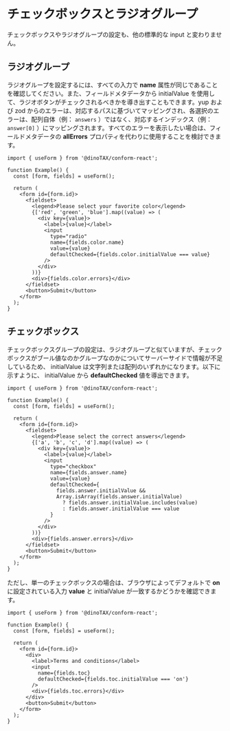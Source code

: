 # チェックボックスとラジオグループ

チェックボックスやラジオグループの設定も、他の標準的な input と変わりません。

## ラジオグループ

ラジオグループを設定するには、すべての入力で **name** 属性が同じであることを確認してください。また、フィールドメタデータから initialValue を使用して、ラジオボタンがチェックされるべきかを導き出すこともできます。yup および zod からのエラーは、対応するパスに基づいてマッピングされ、各選択のエラーは、配列自体（例： `answers` ）ではなく、対応するインデックス（例： `answer[0]` ）にマッピングされます。すべてのエラーを表示したい場合は、フィールドメタデータの **allErrors** プロパティを代わりに使用することを検討できます。

```tsx
import { useForm } from '@dinoTAX/conform-react';

function Example() {
  const [form, fields] = useForm();

  return (
    <form id={form.id}>
      <fieldset>
        <legend>Please select your favorite color</legend>
        {['red', 'green', 'blue'].map((value) => (
          <div key={value}>
            <label>{value}</label>
            <input
              type="radio"
              name={fields.color.name}
              value={value}
              defaultChecked={fields.color.initialValue === value}
            />
          </div>
        ))}
        <div>{fields.color.errors}</div>
      </fieldset>
      <button>Submit</button>
    </form>
  );
}
```

## チェックボックス

チェックボックスグループの設定は、ラジオグループと似ていますが、チェックボックスがブール値なのかグループなのかについてサーバーサイドで情報が不足しているため、 initialValue は文字列または配列のいずれかになります。以下に示すように、 initialValue から **defaultChecked** 値を導出できます。

```tsx
import { useForm } from '@dinoTAX/conform-react';

function Example() {
  const [form, fields] = useForm();

  return (
    <form id={form.id}>
      <fieldset>
        <legend>Please select the correct answers</legend>
        {['a', 'b', 'c', 'd'].map((value) => (
          <div key={value}>
            <label>{value}</label>
            <input
              type="checkbox"
              name={fields.answer.name}
              value={value}
              defaultChecked={
                fields.answer.initialValue &&
                Array.isArray(fields.answer.initialValue)
                  ? fields.answer.initialValue.includes(value)
                  : fields.answer.initialValue === value
              }
            />
          </div>
        ))}
        <div>{fields.answer.errors}</div>
      </fieldset>
      <button>Submit</button>
    </form>
  );
}
```

ただし、単一のチェックボックスの場合は、ブラウザによってデフォルトで **on** に設定されている入力 **value** と initialValue が一致するかどうかを確認できます。

```tsx
import { useForm } from '@dinoTAX/conform-react';

function Example() {
  const [form, fields] = useForm();

  return (
    <form id={form.id}>
      <div>
        <label>Terms and conditions</label>
        <input
          name={fields.toc}
          defaultChecked={fields.toc.initialValue === 'on'}
        />
        <div>{fields.toc.errors}</div>
      </div>
      <button>Submit</button>
    </form>
  );
}
```
